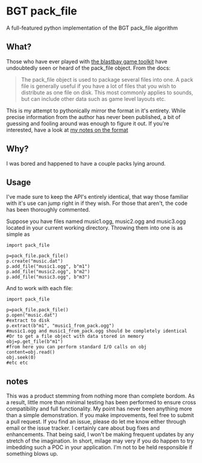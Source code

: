 # BGT pack_file

A full-featured python implementation of the BGT pack_file algorithm

## What?

Those who have ever played with [the blastbay game toolkit](https://www.blastbay.com/bgt.php) have undoubtedly seen or heard of the pack_file object.
From the docs:

> The pack_file object is used to package several files into one.
> A pack file is generally useful if you have a lot of files that you wish to distribute as one file on disk. This most commonly applies to sounds, but can include other data such as game level layouts etc.

This is my attempt to pythonically mirror the format in it's entirety. While precise information from the author has never been published, a bit of guessing and fooling around was enough to figure it out. If you're interested, have a look at [my notes on the format](https://github.com/cartertemm/BGTPackFile/blob/master/format.md)

## Why?

I was bored and happened to have a couple packs lying around.

## Usage

I've made sure to keep the API's entirely identical, that way those familiar with it's use can jump right in if they wish. For those that aren't, the code has been thoroughly commented.

Suppose you have files named music1.ogg, music2.ogg and music3.ogg located in your current working directory. Throwing them into one is as simple as

```
import pack_file

p=pack_file.pack_file()
p.create("music.dat")
p.add_file("music1.ogg", b"m1")
p.add_file("music2.ogg", b"m2")
p.add_file("music3.ogg", b"m3")
```

And to work with each file:

```
import pack_file

p=pack_file.pack_file()
p.open("music.dat")
#extract to disk
p.extract(b"m1", "music1_from_pack.ogg")
#music1.ogg and music1_from_pack.ogg should be completely identical
#Or to get a file object with data stored in memory
obj=p.get_file(b"m1")
#from here you can perform standard I/O calls on obj
content=obj.read()
obj.seek(0)
#etc etc
```

## notes

This was a product stemming from nothing more than complete bordom. As a result, little more than minimal testing has been performed to ensure cross compatibility and full functionality.
My point has never been anything more than a simple demonstration. If you make improvements, feel free to submit a pull request. If you find an issue, please do let me know either through email or the issue tracker. I certainly care about bug fixes and enhancements. That being said, I won't be making frequent updates by any stretch of the imagination.
In short, milage may very if you do happen to try imbedding such a POC in your application. I'm not to be held responsible if something blows up.
